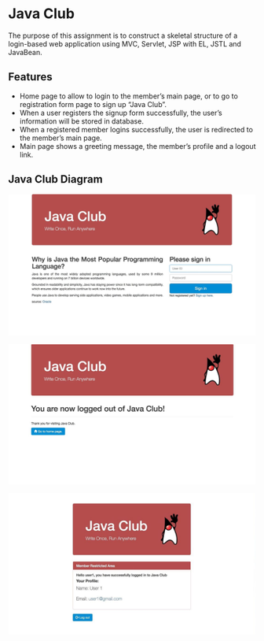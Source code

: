 # Java Club
The purpose of this assignment is to construct a skeletal structure of a login-based web application using MVC, Servlet, JSP with EL, JSTL and JavaBean.


## Features
* Home page to allow to login to the member’s main page, or to go to registration form page to sign up “Java Club”.
* When a user registers the signup form successfully, the user’s information will be stored in database.
* When a registered member logins successfully, the user is redirected to the member’s main page.
* Main page shows a greeting message, the member’s profile and a logout link.


## Java Club Diagram
![alt text](https://github.com/dpetla/JavaClub/blob/master/src/images/JavaClub-1_opt.jpg)

![alt text](https://github.com/dpetla/JavaClub/blob/master/src/images/JavaClub-2_opt.jpg)

![alt text](https://github.com/dpetla/JavaClub/blob/master/src/images/JavaClub-3_opt.jpg)
